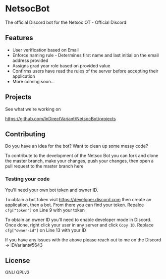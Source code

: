 # NetsocBot
The official Discord bot for the Netsoc OT - Official Discord

## Features
* User verification based on Email
* Enforce naming rule - Determines first name and last initial on the email address provided
* Assigns grad year role based on provided value
* Confirms users have read the rules of the server before accepting their application
* More coming soon...

## Projects
See what we're working on

https://github.com/InDirectVariant/NetsocBot/projects

## Contributing
Do you have an idea for the bot? Want to clean up some messy code?

To contribute to the development of the Netsoc Bot you can fork and clone the master branch, make your changes, push your changes, then open a pull request to the master branch here

### Testing your code
You'll need your own bot token and owner ID. 

To obtain a bot token visit https://developer.discord.com then create an application, then a bot. From there you can find your token. Repalce `cfg["token"]` on Line 9 with your token

To obtain an owner ID you'll need to enable developer mode in Discord. Once done, right click your user in any server and click `Copy ID`. Replace `cfg["owner-id"]` on Line 13 with your ID

If you have any issues with the above please reach out to me on the Discord -> IDVariant#5643

## License
GNU GPLv3

